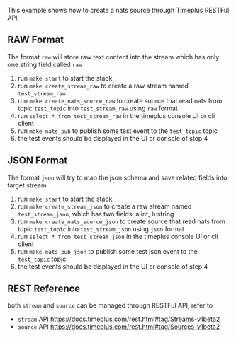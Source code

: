 
This example shows how to create a nats source through Timeplus RESTFul API.

## RAW Format

The format `raw` will store raw text content into the stream which has only one string field called `raw`

1. run `make start` to start the stack
2. run `make create_stream_raw` to create a raw stream named `test_stream_raw`
3. run `make create_nats_source_raw` to create source that read nats from topic `test_topic` into `test_stream_raw` using `raw` format
4. run `select * from test_stream_raw` in the timeplus console UI or cli client
5. run `make nats_pub` to publish some test event to the `test_topic` topic
6. the test events should be displayed in the UI or console of step 4

## JSON Format

The format `json` will try to map the json schema and save related fields into target stream

1. run `make start` to start the stack
2. run `make create_stream_json` to create a raw stream named `test_stream_json`, which has two fields: a:int, b:string
3. run `make create_nats_source_json` to create source that read nats from topic `test_topic` into `test_stream_json` using `json` format
4. run `select * from test_stream_json` in the timeplus console UI or cli client
5. run `make nats_pub_json` to publish some test json event to the `test_topic` topic
6. the test events should be displayed in the UI or console of step 4


## REST Reference

both `stream` and `source` can be managed through RESTFul API, refer to
- `stream` API https://docs.timeplus.com/rest.html#tag/Streams-v1beta2
- `source` API https://docs.timeplus.com/rest.html#tag/Sources-v1beta2 